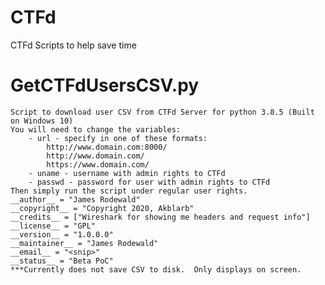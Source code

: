 # CTFd
CTFd Scripts to help save time

# GetCTFdUsersCSV.py 
    Script to download user CSV from CTFd Server for python 3.8.5 (Built on Windows 10)
    You will need to change the variables:
        - url - specify in one of these formats:
            http://www.domain.com:8000/
            http://www.domain.com/
            https://www.domain.com/
        - uname - username with admin rights to CTFd
        - passwd - password for user with admin rights to CTFd
    Then simply run the script under regular user rights.
    __author__ = "James Rodewald"
    __copyright__ = "Copyright 2020, Akblarb"
    __credits__ = ["Wireshark for showing me headers and request info"]
    __license__ = "GPL"
    __version__ = "1.0.0.0"
    __maintainer__ = "James Rodewald"
    __email__ = "<snip>"
    __status__ = "Beta PoC"
    ***Currently does not save CSV to disk.  Only displays on screen.
